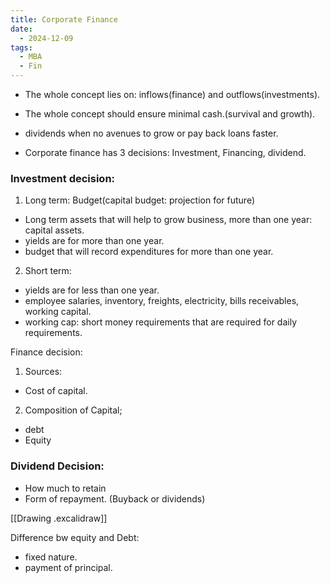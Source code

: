 ```yaml
---
title: Corporate Finance
date:
  - 2024-12-09
tags:
  - MBA
  - Fin
---
```

- The whole concept lies on: inflows(finance) and outflows(investments).
- The whole concept should ensure minimal cash.(survival and growth).
- dividends when no avenues to  grow or pay back loans faster.

- Corporate finance has 3 decisions: Investment, Financing, dividend.

### Investment decision:
1. Long term: Budget(capital budget: projection for future)
- Long term assets that will help to grow business, more than one year: capital assets.
- yields are for more than one year.
- budget that will record expenditures for more than one year.

2. Short term:
- yields are for less than one year.
- employee salaries, inventory, freights, electricity, bills receivables, working capital.
- working cap: short money requirements that are required for daily requirements.


Finance decision:
1. Sources:
- Cost of capital.

 2. Composition of Capital;
 - debt 
 - Equity

### Dividend Decision:
- How much to retain
- Form of repayment. (Buyback or dividends)

[[Drawing .excalidraw]]

Difference bw equity and Debt:
- fixed nature.
- payment of principal.



